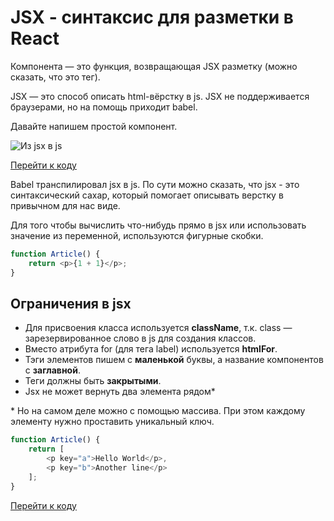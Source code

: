 # JSX - синтаксис для разметки в React

Компонента — это функция, возвращающая JSX разметку (можно сказать, что это тег).

JSX — это способ описать html-вёрстку в js. JSX не поддерживается браузерами, но на помощь приходит babel.

Давайте напишем простой компонент.

![Из jsx в js](/screens/Babel&#32;·&#32;The&#32;compiler&#32;for&#32;next&#32;generation&#32;JavaScript&#32;-&#32;Google&#32;Chrome&#32;2018-12-30&#32;20.37.57.png)

[Перейти к коду](https://babeljs.io/repl#?babili=false&browsers=&build=&builtIns=false&spec=false&loose=false&code_lz=GYVwdgxgLglg9mABAQQE6wgGwKYAoCUA3gFCKKrZQipIA8ADgHwAS2mmciA6nKpgCa0A9EwDcxAL5A&debug=false&forceAllTransforms=false&shippedProposals=false&circleciRepo=&evaluate=false&fileSize=false&timeTravel=false&sourceType=module&lineWrap=true&presets=es2015%2Creact%2Cstage-2&prettier=false&targets=&version=6.26.0&envVersion=1.6.2)

Babel транспилировал jsx в js. По сути можно сказать, что jsx - это синтаксический сахар, который помогает описывать верстку в привычном для нас виде.

Для того чтобы вычислить что-нибудь прямо в jsx или использовать значение из переменной, используются фигурные скобки.

```javascript
function Article() {
    return <p>{1 + 1}</p>;
}
```

## Ограничения в jsx

- Для присвоения класса используется **className**, т.к. class — зарезервированное слово в js для создания классов.
- Вместо атрибута for (для тега label) используется **htmlFor**.
- Тэги элементов пишем с **маленькой** буквы, а название компонентов с **заглавной**.
- Теги должны быть **закрытыми**.
- Jsx не может вернуть два элемента рядом*
  
\* Но на самом деле можно с помощью массива. При этом каждому элементу нужно проставить уникальный ключ.

```javascript
function Article() {
    return [
        <p key="a">Hello World</p>,
        <p key="b">Another line</p>
    ];
}
```

[Перейти к коду](https://babeljs.io/repl#?babili=false&browsers=&build=&builtIns=false&spec=false&loose=false&code_lz=GYVwdgxgLglg9mABAQQE6wgGwKYAoCUiA3gFCLmKrZQipIDaZFzAPAA6IDW2AngLwAiAIYCAfAAlsmTHEQB1OKkwATFgHo2ogDSImzcuy69BAIzHIwcKAAtsqRJhhhs6zXsQBdANwkAvkA&debug=false&forceAllTransforms=false&shippedProposals=false&circleciRepo=&evaluate=false&fileSize=false&timeTravel=false&sourceType=module&lineWrap=true&presets=es2015%2Creact%2Cstage-2&prettier=false&targets=&version=6.26.0&envVersion=1.6.2)
